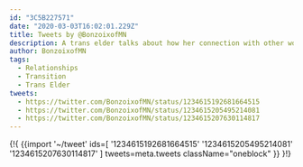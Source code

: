 ```yaml
---
id: "3C5B227571"
date: "2020-03-03T16:02:01.229Z"
title: Tweets by @BonzoixofMN
description: A trans elder talks about how her connection with other women improved post-transition.
author: BonzoixofMN
tags:
  - Relationships
  - Transition
  - Trans Elder
tweets:
  - https://twitter.com/BonzoixofMN/status/1234615192681664515
  - https://twitter.com/BonzoixofMN/status/1234615205495214081
  - https://twitter.com/BonzoixofMN/status/1234615207630114817
---
```

{!{
  {{import '~/tweet' ids=[
    '1234615192681664515'
    '1234615205495214081'
    '1234615207630114817'
  ] tweets=meta.tweets className="oneblock" }}
}!}

